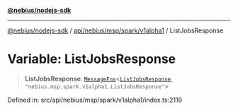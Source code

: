 [**@nebius/nodejs-sdk**](../../../../../../README.md)

***

[@nebius/nodejs-sdk](../../../../../../README.md) / [api/nebius/msp/spark/v1alpha1](../README.md) / ListJobsResponse

# Variable: ListJobsResponse

> **ListJobsResponse**: [`MessageFns`](../../../../../../runtime/protos/core/interfaces/MessageFns.md)\<[`ListJobsResponse`](../interfaces/ListJobsResponse.md), `"nebius.msp.spark.v1alpha1.ListJobsResponse"`\>

Defined in: src/api/nebius/msp/spark/v1alpha1/index.ts:2119
